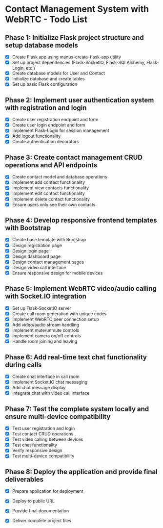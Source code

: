 # Contact Management System with WebRTC - Todo List

## Phase 1: Initialize Flask project structure and setup database models
- [x] Create Flask app using manus-create-flask-app utility
- [x] Set up project dependencies (Flask-SocketIO, Flask-SQLAlchemy, Flask-Login, etc.)
- [x] Create database models for User and Contact
- [x] Initialize database and create tables
- [x] Set up basic Flask configuration

## Phase 2: Implement user authentication system with registration and login
- [x] Create user registration endpoint and form
- [x] Create user login endpoint and form
- [x] Implement Flask-Login for session management
- [x] Add logout functionality
- [x] Create authentication decorators

## Phase 3: Create contact management CRUD operations and API endpoints
- [x] Create contact model and database operations
- [x] Implement add contact functionality
- [x] Implement view contacts functionality
- [x] Implement edit contact functionality
- [x] Implement delete contact functionality
- [x] Ensure users only see their own contacts

## Phase 4: Develop responsive frontend templates with Bootstrap
- [x] Create base template with Bootstrap
- [x] Design registration page
- [x] Design login page
- [x] Design dashboard page
- [x] Design contact management pages
- [x] Design video call interface
- [x] Ensure responsive design for mobile devices

## Phase 5: Implement WebRTC video/audio calling with Socket.IO integration
- [x] Set up Flask-SocketIO server
- [x] Create call room generation with unique codes
- [x] Implement WebRTC peer connection setup
- [x] Add video/audio stream handling
- [x] Implement mute/unmute controls
- [x] Implement camera on/off controls
- [x] Handle room joining and leaving

## Phase 6: Add real-time text chat functionality during calls
- [x] Create chat interface in call room
- [x] Implement Socket.IO chat messaging
- [x] Add chat message display
- [x] Integrate chat with video call interface

## Phase 7: Test the complete system locally and ensure multi-device compatibility
- [x] Test user registration and login
- [x] Test contact CRUD operations
- [x] Test video calling between devices
- [x] Test chat functionality
- [x] Verify responsive design
- [x] Test multi-device compatibility

## Phase 8: Deploy the application and provide final deliverables
- [x] Prepare application for deployment
- [x] Deploy to public URL
- [x] Provide final documentation
- [x] Deliver complete project files

